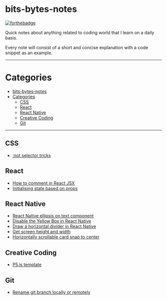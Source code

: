 # bits-bytes-notes

[![forthebadge](https://forthebadge.com/images/badges/built-with-love.svg)](https://forthebadge.com)

Quick notes about anything related to coding world that I learn on a daily basis.

Every note will consist of a short and concise explanation with a code snippet as an example.

---

# Categories
- [bits-bytes-notes](#bits-bytes-notes)
- [Categories](#categories)
    - [CSS](#css)
    - [React](#react)
    - [React Native](#react-native)
    - [Creative Coding](#creative-coding)
    - [Git](#git)

---

## CSS
* [:not selector tricks](/css/not-selector-tricks.md)

## React
* [How to comment in React JSX](/react/comment-in-jsx.md)
* [Initialising state based on props](/react/initialising-state-based-on-props.md)

## React Native
* [React Native ellipsis on text component](/react-native/ellipsis-on-text.md)
* [Disable the Yellow Box in React Native](/react-native/disable-yellow-box.md)
* [Draw a horizontal divider in React Native](/react-native/horizontal-divider.md)
* [Get screen height and width](/react-native/screen-height-width.md)
* [Horizontally scrollable card snap to center](/react-native/horizontal-scrollview-snapping.md)

## Creative Coding
* [P5.js template](/creative-coding/p5js-template.md)
  

## Git
* [Rename git branch locally or remotely](/git/rename-git-branch.md)